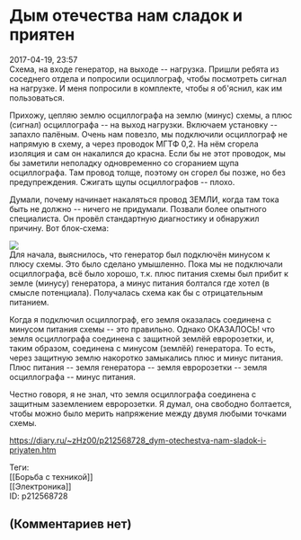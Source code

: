 Дым отечества нам сладок и приятен
==================================

  
2017-04-19, 23:57  
 Схема, на входе генератор, на выходе -- нагрузка. Пришли ребята из соседнего отдела и попросили осциллограф, чтобы посмотреть сигнал на нагрузке. И меня попросили в комплекте, чтобы я об'яснил, как им пользоваться.   
   
 Прихожу, цепляю землю осциллографа на землю (минус) схемы, а плюс (сигнал) осциллографа -- на выход нагрузки. Включаем установку -- запахло палёным. Очень нам повезло, мы подключили осциллограф не напрямую в схему, а через проводок МГТФ 0,2. На нём сгорела изоляция и сам он накалился до красна. Если бы не этот проводок, мы бы заметили неполадку одновременно со сгоранием щупа осциллографа. Там провод толще, поэтому он сгорел бы позже, но без предупреждения. Сжигать щупы осциллографов -- плохо.   
   
 Думали, почему начинает накаляться провод ЗЕМЛИ, когда там тока быть не должно -- ничего не придумали. Позвали более опытного специалиста. Он провёл стандартную диагностику и обнаружил причину. Вот блок-схема:   
   
  ![](http://i.imgur.com/nZFOlsp.png)    
 Для начала, выяснилось, что генератор был подключён минусом к плюсу схемы. Это было сделано умышленно. Пока мы не подключали осциллографа, всё было хорошо, т.к. плюс питания схемы был прибит к земле (минусу) генератора, а минус питания болтался где хотел (в смысле потенциала). Получалась схема как бы с отрицательным питанием.   
   
 Когда я подключил осциллограф, его земля оказалась соединена с минусом питания схемы -- это правильно. Однако ОКАЗАЛОСЬ! что земля осциллографа соединена с защитной землёй евророзетки, и, таким образом, соединена с минусом (землёй) генератора. То есть, через защитную землю накоротко замыкались плюс и минус питания. Плюс питания -- земля генератора -- земля евророзетки -- земля осциллографа -- минус питания.   
   
 Честно говоря, я не знал, что земля осциллографа соединена с защитным заземлением евророзетки. Я думал, она свободно болтается, чтобы можно было мерить напряжение между двумя любыми точками схемы.   
  
<https://diary.ru/~zHz00/p212568728_dym-otechestva-nam-sladok-i-priyaten.htm>  
  
Теги:  
[[Борьба с техникой]]  
[[Электроника]]  
ID: p212568728  


(Комментариев нет)
------------------
